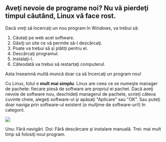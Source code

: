 

<div id="corps">

<h2>Aveţi nevoie de programe noi? Nu vă pierdeţi timpul căutând, Linux vă face rost.</h2>

Dacă vreţi să încercaţi un nou program în Windows, va trebui să:


<ol>
<li>Căutaţi pe web acel software.</li>
<li>Găsiţi un site ce vă permite să-l descărcaţi.</li>
<li>Poate va trebui să şi plătiţi pentru el.</li>
<li>Descărcaţi programul.</li>
<li>Instalaţi-l.</li>
<li>Câteodată va trebui să restartaţi computerul.</li>
</ol>

Asta înseamnă multă muncă doar ca să încercaţi un program nou!

Cu Linux, totul e <b>mult mai simplu</b>. Linux are ceea ce se numeşte
manager de pachete: fiecare piesă de software are propriul ei pachet. Dacă
aveţi nevoie de software nou, deschideţi managerul de pachete, scrieţi câteva
cuvinte cheie, alegeţi software-ul şi apăsaţi "Aplicare" sau "OK". Sau puteţi
doar naviga prin software-ul existent (o mulţime de software-uri!) în categorii.

<img src="Images/synaptic.png" />

Unu: Fără navigări. Doi: Fără descărcare şi instalare manuală. Trei: mai mult timp să folosiţi noul program.

</div>


